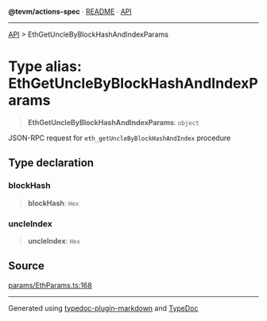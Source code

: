 **@tevm/actions-spec** ∙ [README](../README.md) ∙ [API](../API.md)

***

[API](../API.md) > EthGetUncleByBlockHashAndIndexParams

# Type alias: EthGetUncleByBlockHashAndIndexParams

> **EthGetUncleByBlockHashAndIndexParams**: `object`

JSON-RPC request for `eth_getUncleByBlockHashAndIndex` procedure

## Type declaration

### blockHash

> **blockHash**: `Hex`

### uncleIndex

> **uncleIndex**: `Hex`

## Source

[params/EthParams.ts:168](https://github.com/evmts/tevm-monorepo/blob/main/core/actions-spec/src/params/EthParams.ts#L168)

***
Generated using [typedoc-plugin-markdown](https://www.npmjs.com/package/typedoc-plugin-markdown) and [TypeDoc](https://typedoc.org/)
